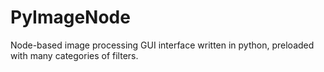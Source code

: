 # PyImageNode
Node-based image processing GUI interface written in python, preloaded with many categories of filters.

